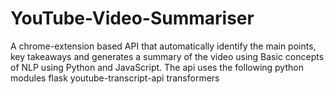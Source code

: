 # YouTube-Video-Summariser
A chrome-extension based API that automatically identify the main points, key takeaways and generates a summary of the video using Basic concepts of NLP using Python and JavaScript.
The api uses the following python modules
  flask
  youtube-transcript-api
  transformers
